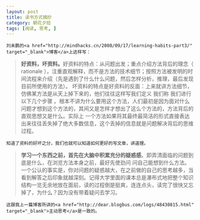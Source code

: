 ```yaml
---
layout: post
title: 读书方式摘抄
category: 朝花夕拾
tags: [阅读, 思考, ]
---
```


	刘未鹏的<a href="http://mindhacks.cn/2008/09/17/learning-habits-part3/" target="_blank">博客</a>上这样写：
<blockquote>
<strong>好资料，坏资料。</strong>好资料的特点：从问题出发；重点介绍方法背后的理念（ rationale
），注重直观解释，而不是方法的技术细节；按照方法被发明的时间流程来介绍（先是遇到了什么什么问题，然后怎样分析，推理，最后发现目前所使用的方法）。
坏资料的特点是好资料的反面：上来就讲方法细节，仿佛某方法是从天上掉下来的，他们往往这样写我们定义 我们称 我们进行以下几个步骤
。根本不讲为什么要用这个方法，人们最初是因为面对什么问题才想到这个方法的，其间又是怎样才想出了这么个方法的，方法背后的直观思想又是什么。实际上
一个方法如果将其最终最简洁的形式直接表达出来往往丢失掉了绝大多数信息，这个丢掉的信息就是问题解决背后的思维过程。</blockquote>

	知道了资料的好坏之分，我们也就可以知道如何更好的写文章，讲道理。
<blockquote>
<strong>学习一个东西之前，首先在大脑中积累充分的疑惑感</strong>。即弄清面临的问题到底是什么，在浏览方法本身之前，最好先使劲问
问自己能想到什么方法。一个公认的事实是，你对问题的疑惑越大，在之前做的自己的思考越多，当看到解答之后印象就越深刻。记得大学里面的课本总是瀑布式地把整个知识结构一览无余地放在面前，读的过程倒是挺爽，连连点头，读完了很快又忘掉了，为什么？因为没有带着疑问去学习。</blockquote>

	这跟我上一篇博客所讲的<a href="http://dear.blogbus.com/logs/48430815.html" target="_blank">主动思考</a>是一致的。